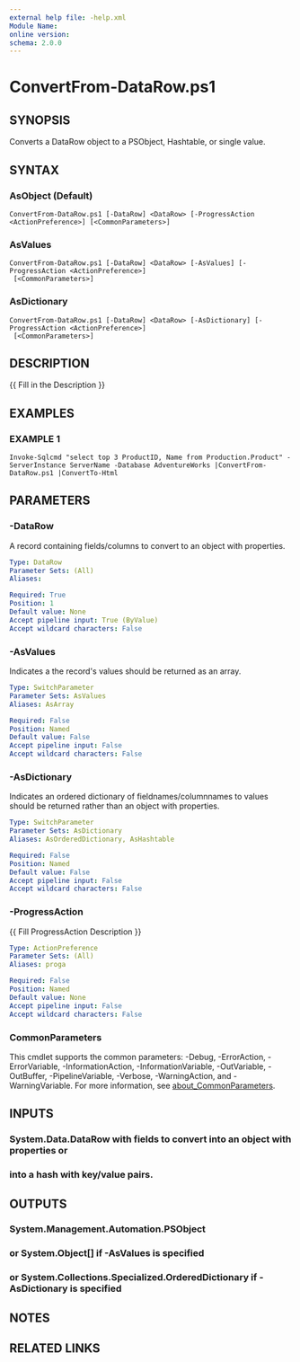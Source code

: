 ```yaml
---
external help file: -help.xml
Module Name:
online version:
schema: 2.0.0
---
```


# ConvertFrom-DataRow.ps1

## SYNOPSIS
Converts a DataRow object to a PSObject, Hashtable, or single value.

## SYNTAX

### AsObject (Default)
```
ConvertFrom-DataRow.ps1 [-DataRow] <DataRow> [-ProgressAction <ActionPreference>] [<CommonParameters>]
```

### AsValues
```
ConvertFrom-DataRow.ps1 [-DataRow] <DataRow> [-AsValues] [-ProgressAction <ActionPreference>]
 [<CommonParameters>]
```

### AsDictionary
```
ConvertFrom-DataRow.ps1 [-DataRow] <DataRow> [-AsDictionary] [-ProgressAction <ActionPreference>]
 [<CommonParameters>]
```

## DESCRIPTION
{{ Fill in the Description }}

## EXAMPLES

### EXAMPLE 1
```
Invoke-Sqlcmd "select top 3 ProductID, Name from Production.Product" -ServerInstance ServerName -Database AdventureWorks |ConvertFrom-DataRow.ps1 |ConvertTo-Html
```

## PARAMETERS

### -DataRow
A record containing fields/columns to convert to an object with properties.

```yaml
Type: DataRow
Parameter Sets: (All)
Aliases:

Required: True
Position: 1
Default value: None
Accept pipeline input: True (ByValue)
Accept wildcard characters: False
```

### -AsValues
Indicates a the record's values should be returned as an array.

```yaml
Type: SwitchParameter
Parameter Sets: AsValues
Aliases: AsArray

Required: False
Position: Named
Default value: False
Accept pipeline input: False
Accept wildcard characters: False
```

### -AsDictionary
Indicates an ordered dictionary of fieldnames/columnnames to values should be returned
rather than an object with properties.

```yaml
Type: SwitchParameter
Parameter Sets: AsDictionary
Aliases: AsOrderedDictionary, AsHashtable

Required: False
Position: Named
Default value: False
Accept pipeline input: False
Accept wildcard characters: False
```

### -ProgressAction
{{ Fill ProgressAction Description }}

```yaml
Type: ActionPreference
Parameter Sets: (All)
Aliases: proga

Required: False
Position: Named
Default value: None
Accept pipeline input: False
Accept wildcard characters: False
```

### CommonParameters
This cmdlet supports the common parameters: -Debug, -ErrorAction, -ErrorVariable, -InformationAction, -InformationVariable, -OutVariable, -OutBuffer, -PipelineVariable, -Verbose, -WarningAction, and -WarningVariable. For more information, see [about_CommonParameters](http://go.microsoft.com/fwlink/?LinkID=113216).

## INPUTS

### System.Data.DataRow with fields to convert into an object with properties or
### into a hash with key/value pairs.
## OUTPUTS

### System.Management.Automation.PSObject
### or System.Object[] if -AsValues is specified
### or System.Collections.Specialized.OrderedDictionary if -AsDictionary is specified
## NOTES

## RELATED LINKS
